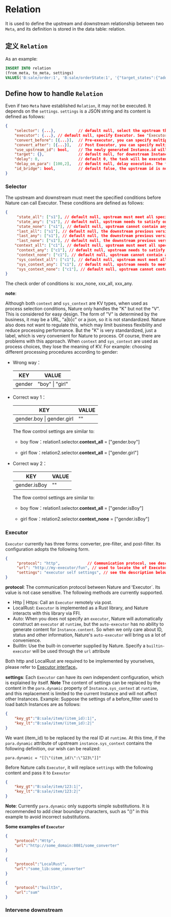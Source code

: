 # Relation

It is used to define the upstream and downstream relationship between two `Meta`, and its definition is stored in the data table: relation.

## 定义 `Relation`

As an example:

```sql
INSERT INTO relation
(from_meta, to_meta, settings)
VALUES('B:sale/order:1', 'B:sale/orderState:1', '{"target_states":{"add":["new"]}}');
```

## Define how to handle `Relation`

Even if two `Meta` have established `Relation`, it may not be executed. It depends on the `settings`. `settings` is a JSON string and its content is defined as follows:

```json
{
    "selector": {...}, 			// default null, select the upstream that meets the conditions. See "Selector" below
    "executor": {...}, // default null, specify Executor. See "Executor" below
    "convert_before": [{...}], 	// Pre-executor, you can specify multiple, will be execute in the given order.
    "convert_after": [{...}], 	// Post Executor, you can specify multiple, will be execute in the given order.
    "use_upstream_id": bool, 	// The newly generated Instance.id will use the upstream Instance.id
    "target": {}, 				// default null, for downstream Instance intervention, see "downstream Intervention" below
    "delay": 0, 				// default 0, the task will be executed after the specified number of seconds from the current time
    "delay_on_para": [100,2], 	// default null, delay execution. The first value of the array is the delay in seconds, and the second value is the position of the base time, which is located in the upstream Instance.para.
    "id_bridge": bool, 			// default false, the upstream id is not used downstream, but the downstream of the downstream will use it, then you need to set this value to true
}
```

### Selector

The upstream and downstream must meet the specified conditions before Nature can call Executor. These conditions are defined as follows:

```json
{
     "state_all": ["s1"], // default null, upstream must meet all specified states
     "state_any": ["s1"], // default null, upstream needs to satisfy one of the states
     "state_none": ["s1"], // default null, upstream cannot contain any given state
	 "last_all": ["s1"], // default null, the downstream previous version must meet all specified states
     "last_any": ["s1"], // default null, the downstream previous version needs to meet one of the states
     "last_none": ["s1"], // default null, the downstream previous version cannot contain any given status
    "context_all": ["c1"], // default null, upstream must meet all specified context
     "context_any": ["c1"], // default null, upstream needs to satisfy one of the context
     "context_none": ["c1"], // default null, upstream cannot contain any given context
     "sys_context_all": ["c1"], // default null, upstream must meet all specified sys_context
     "sys_context_any": ["c1"], // default null, upstream needs to meet one of the sys_context
     "sys_context_none": ["c1"], // default null, upstream cannot contain any given sys_context
}
```

The check order of conditions is: xxx_none, xxx_all, xxx_any.

**note**:

Although both `context` and `sys_context` are KV types, when used as process selection conditions, Nature only handles the "K" but not the "V". This is considered for easy design. The form of "V" is determined by the business, it may be a URL,  "a|b|c" or a json, so it is not standardized. Nature also does not want to regulate this, which may limit business flexibility and reduce processing performance. But the "K" is very standardized, just a label, which is very convenient for Nature to process. Of course, there are problems with this approach. When `context` and `sys_context` are used as process choices, they lose the meaning of KV. For example: choosing different processing procedures according to gender:

- Wrong way：

  | KEY    | VALUE           |
  | ------ | --------------- |
  | gender | "boy" \| "girl" |

- Correct way 1：

  | KEY                       | VALUE |
  | ------------------------- | ----- |
  | gender.boy \| gender.girl | ""    |

  The flow control settings are similar to:

  - boy flow：relation1.selector.**context_all** = ["gender.boy"]

  - girl flow：relation2.selector.**context_all** = ["gender.girl"]

- Correct way 2：

  | KEY          | VALUE |
  | ------------ | ----- |
  | gender.isBoy | ""    |

  The flow control settings are similar to:

  - boy flow：relation1.selector.**context_all** = ["gender.isBoy"]

  - girl flow：relation2.selector.**context_none** = ["gender.isBoy"]

### Executor

`Executor` currently has three forms: converter, pre-filter, and post-filter. Its configuration adopts the following form.

```json
{
     "protocol": "http", 			// Communication protocol, see description below.
     "url": "http://my-executor/fun", // used to locate the of Executor
     "settings": "executor self settings", // see the description below.
}
```

**protocol**: The communication protocol between Nature and ʻExecutor`. Its value is not case sensitive. The following methods are currently supported.

- Http | Https: Call an `Executor` remotely via post.
- LocalRust: `Executor` is implemented as a Rust library, and Nature interacts with this library via FFI.
- Auto: When you does not specify an `executor`, Nature will automatically construct an `executor` at `runtime`, but the `auto-executor` has no ability to generate content for `Instance.content`. So when we only care about ID, status and other information, Nature's `auto-executor` will bring us a lot of convenience.
- BuiltIn: Use the built-in converter supplied by Nature. Specify a `builtin-executor` will be used through the `url` attribute

Both http and LocalRust are required to be implemented by yourselves, please refer to [Executor interface](executor.md)。

**settings**: Each `Executor` can have its own independent configuration, which is explained by itself. **Note** The content of settings can be replaced by the content in the `para.dynamic` property of `Instance.sys_context` at `runtime`, and this replacement is limited to the current Instance and will not affect other Instances. Example: Suppose the settings of a before_filter used to load batch Instances are as follows:

```json
{
    "key_gt":"B:sale/item/(item_id):1|",
    "key_lt":"B:sale/item/(item_id):2|"
}
```

We want (item_id) to be replaced by the real ID at `runtime`. At this time, if the `para.dynamic` attribute of upstream `instance.sys_context` contains the following definition, our wish can be realized:

```properties
para.dynamic = "[[\"(item_id)\":\"123\"]]"
```

Before Nature calls `Executor`, it will replace `settings` with the following content and pass it to `Exexutor`

```json
{
    "key_gt":"B:sale/item/123:1|",
    "key_lt":"B:sale/item/123:2|"
}
```

**Note**: Currently `para.dynamic` only supports simple substitutions. It is recommended to add clear boundary characters, such as "()" in this example to avoid incorrect substitutions.

**Some examples of `Executor`**

```json
{
    "protocol":"Http",
    "url":"http://some_domain:8081/some_converter"
}
```

```json
{
    "protocol":"LocalRust",
    "url":"some_lib:some_converter"
}
```

```json
{
    "protocol":"builtIn",
    "url":"sum"
}
```

### Intervene downstream